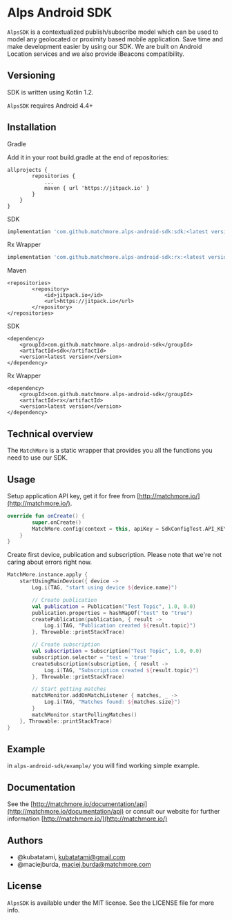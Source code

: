 # Alps Android SDK

`AlpsSDK` is a contextualized publish/subscribe model which can be used to model any geolocated or proximity based mobile application. Save time and make development easier by using our SDK. We are built on Android Location services and we also provide iBeacons compatibility.

## Versioning

SDK is written using Kotlin 1.2.

`AlpsSDK` requires Android 4.4+

## Installation

Gradle

Add it in your root build.gradle at the end of repositories:

```
allprojects {
		repositories {
			...
			maven { url 'https://jitpack.io' }
		}
	}
}
```

SDK

```groovy
implementation 'com.github.matchmore.alps-android-sdk:sdk:<latest version>'
```

Rx Wrapper

```groovy
implementation 'com.github.matchmore.alps-android-sdk:rx:<latest version>'
```



Maven

```
<repositories>
		<repository>
		    <id>jitpack.io</id>
		    <url>https://jitpack.io</url>
		</repository>
</repositories>
```

SDK

```
<dependency>
    <groupId>com.github.matchmore.alps-android-sdk</groupId>
    <artifactId>sdk</artifactId>
    <version>latest version</version>
</dependency>
```

Rx Wrapper

```
<dependency>
    <groupId>com.github.matchmore.alps-android-sdk</groupId>
    <artifactId>rx</artifactId>
    <version>latest version</version>
</dependency>
```

## Technical overview

The `MatchMore` is a static wrapper that provides you all the functions you need to use our SDK.

## Usage

Setup application API key, get it for free from [http://matchmore.io/](http://matchmore.io/).

```kotlin
override fun onCreate() {
        super.onCreate()
        MatchMore.config(context = this, apiKey = SdkConfigTest.API_KEY, debugLog = false)
    }
}
```

Create first device, publication and subscription. Please note that we're not caring about errors right now.

```kotlin
MatchMore.instance.apply {
    startUsingMainDevice({ device ->
        Log.i(TAG, "start using device ${device.name}")

        // Create publication
        val publication = Publication("Test Topic", 1.0, 0.0)
        publication.properties = hashMapOf("test" to "true")
        createPublication(publication, { result ->
            Log.i(TAG, "Publication created ${result.topic}")
        }, Throwable::printStackTrace)

        // Create subscription
        val subscription = Subscription("Test Topic", 1.0, 0.0)
        subscription.selector = "test = 'true'"
        createSubscription(subscription, { result ->
            Log.i(TAG, "Subscription created ${result.topic}")
        }, Throwable::printStackTrace)

        // Start getting matches
        matchMonitor.addOnMatchListener { matches, _ ->
            Log.i(TAG, "Matches found: ${matches.size}")
        }
        matchMonitor.startPollingMatches()
    }, Throwable::printStackTrace)
}
```

## Example

in `alps-android-sdk/example/` you will find working simple example.

## Documentation

See the [http://matchmore.io/documentation/api](http://matchmore.io/documentation/api) or consult our website for further information [http://matchmore.io/](http://matchmore.io/)

## Authors

- @kubatatami, kubatatami@gmail.com
- @maciejburda, maciej.burda@matchmore.com


## License

`AlpsSDK` is available under the MIT license. See the LICENSE file for more info.

